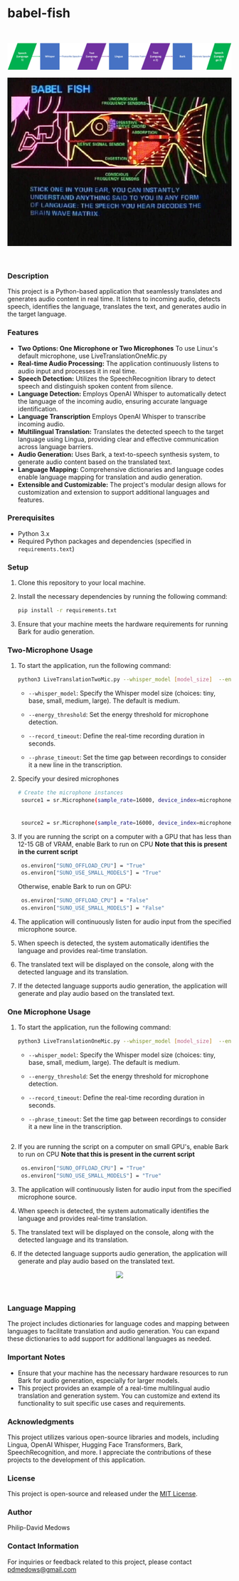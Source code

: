 # babel-fish
<br>
<p align="center">
<img src="images/Drawing1(2).png" ></img>
</p>
<p align="center">
<img src="images/babel-fish-diagram.jpg" ></img>
</p>



<br>



### Description
This project is a Python-based application that seamlessly translates and generates audio content in real time. It listens to incoming audio, detects speech, identifies the language, translates the text, and generates audio in the target language. 
### Features
- **Two Options: One Microphone or Two Microphones** To use Linux's default microphone, use LiveTranslationOneMic.py
- **Real-time Audio Processing:** The application continuously listens to audio input and processes it in real time.
- **Speech Detection:** Utilizes the SpeechRecognition library to detect speech and distinguish spoken content from silence.
- **Language Detection:** Employs OpenAI Whisper to automatically detect the language of the incoming audio, ensuring accurate language identification.
- **Language Transcription** Employs OpenAI Whisper to transcribe incoming audio.
- **Multilingual Translation:** Translates the detected speech to the target language using Lingua, providing clear and effective communication across language barriers.
- **Audio Generation:** Uses Bark, a text-to-speech synthesis system, to generate audio content based on the translated text.
- **Language Mapping:** Comprehensive dictionaries and language codes enable language mapping for translation and audio generation.
- **Extensible and Customizable:** The project's modular design allows for customization and extension to support additional languages and features.

### Prerequisites
- Python 3.x
- Required Python packages and dependencies (specified in `requirements.text`)

### Setup
1. Clone this repository to your local machine.
2. Install the necessary dependencies by running the following command:

    ```bash
    pip install -r requirements.txt
    ```

3. Ensure that your machine meets the hardware requirements for running Bark for audio generation.

### Two-Microphone Usage
1. To start the application, run the following command:

    ```bash
    python3 LiveTranslationTwoMic.py --whisper_model [model_size]  --energy_threshold [threshold] --record_timeout [timeout] --phrase_timeout [timeout]
    ```

   - `--whisper_model`: Specify the Whisper model size (choices: tiny, base, small, medium, large).  The default is medium.
   
   - `--energy_threshold`: Set the energy threshold for microphone detection.
   - `--record_timeout`: Define the real-time recording duration in seconds.
   - `--phrase_timeout`: Set the time gap between recordings to consider it a new line in the transcription.
    
2. Specify your desired microphones
   ```bash
   # Create the microphone instances
    source1 = sr.Microphone(sample_rate=16000, device_index=microphone_index1)


    source2 = sr.Microphone(sample_rate=16000, device_index=microphone_index2)
    ```
3. If you are running the script on a computer with a GPU that has less than 12-15 GB of VRAM, enable Bark to run on CPU  **Note that this is present in the current script** 
   ```bash
    os.environ["SUNO_OFFLOAD_CPU"] = "True"  
    os.environ["SUNO_USE_SMALL_MODELS"] = "True"  
    ```
   Otherwise, enable Bark to run on GPU:
   ```bash
    os.environ["SUNO_OFFLOAD_CPU"] = "False"  
    os.environ["SUNO_USE_SMALL_MODELS"] = "False"  
    ```
5. The application will continuously listen for audio input from the specified microphone source.
6. When speech is detected, the system automatically identifies the language and provides real-time translation.
7. The translated text will be displayed on the console, along with the detected language and its translation.
8. If the detected language supports audio generation, the application will generate and play audio based on the translated text.

### One Microphone Usage
1. To start the application, run the following command:

    ```bash
    python3 LiveTranslationOneMic.py --whisper_model [model_size]  --energy_threshold [threshold] --record_timeout [timeout] --phrase_timeout [timeout]
    ```

   - `--whisper_model`: Specify the Whisper model size (choices: tiny, base, small, medium, large).  The default is medium.
   
   - `--energy_threshold`: Set the energy threshold for microphone detection.
   - `--record_timeout`: Define the real-time recording duration in seconds.
   - `--phrase_timeout`: Set the time gap between recordings to consider it a new line in the transcription.


    ```
2. If you are running the script on a computer on small GPU's, enable Bark to run on CPU  **Note that this is present in the current script** 
   ```bash
    os.environ["SUNO_OFFLOAD_CPU"] = "True"  
    os.environ["SUNO_USE_SMALL_MODELS"] = "True"  
    ```
3. The application will continuously listen for audio input from the specified microphone source.
4. When speech is detected, the system automatically identifies the language and provides real-time translation.
5. The translated text will be displayed on the console, along with the detected language and its translation.
6. If the detected language supports audio generation, the application will generate and play audio based on the translated text.

<p align="center">
<img src="images/Drawing(1).png" ></img>
</p>
<br>



### Language Mapping
The project includes dictionaries for language codes and mapping between languages to facilitate translation and audio generation. You can expand these dictionaries to add support for additional languages as needed.

### Important Notes
- Ensure that your machine has the necessary hardware resources to run Bark for audio generation, especially for larger models.
- This project provides an example of a real-time multilingual audio translation and generation system. You can customize and extend its functionality to suit specific use cases and requirements.

### Acknowledgments
This project utilizes various open-source libraries and models, including Lingua, OpenAI Whisper, Hugging Face Transformers, Bark, SpeechRecognition, and more. I appreciate the contributions of these projects to the development of this application.

### License
This project is open-source and released under the [MIT License](LICENSE).

### Author
Philip-David Medows

### Contact Information
For inquiries or feedback related to this project, please contact pdmedows@gmail.com
